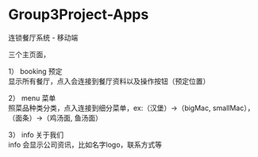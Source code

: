 # Group3Project-Apps

连锁餐厅系统 - 移动端  
  
三个主页面，  
  
1） booking 预定  
显示所有餐厅，点入会连接到餐厅资料以及操作按钮（预定位置）  
  
2） menu 菜单  
照菜品种类分类，点入连接到细分菜单，ex:（汉堡）->（bigMac, smallMac），（面条）->（鸡汤面, 鱼汤面）  
  
3） info 关于我们  
info 会显示公司资讯，比如名字logo，联系方式等    
  
